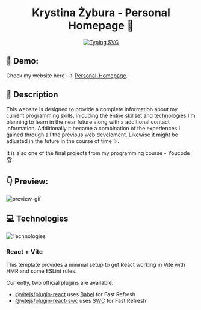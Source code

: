 <div align="center">
<h1> Krystina Żybura - Personal Homepage 👋 </h1>

<a href="https://git.io/typing-svg"><img src="https://readme-typing-svg.demolab.com?font=Fira+Code&pause=2000&center=true&vCenter=true&width=435&lines=Welcome+on+my+website;Thanks+for+visiting" alt="Typing SVG" /></a>

</div>

## 🚀 Demo:

Check my website here --> [Personal-Homepage](https://krystianzybura.github.io/Personal-Homepage/).

## 📄 Description

This website is designed to provide a complete information about my current programming skills, inlcuding the entire skillset and technologies I'm planning to learn in the near future along with a additional contact information. Additionally it became a combination of the experiences I gained through all the previous web develoment. Likewise it might be adjusted in the future in the course of time ✨.

It is also one of the final projects from my programming course - Youcode 🏆.

## 👇 Preview:

![preview-gif](preview.gif)

## 💻 Technologies

![Technologies](https://skillicons.dev/icons?i=html,js,css,react,styledcomponents,vite,git,figma,)

### React + Vite

This template provides a minimal setup to get React working in Vite with HMR and some ESLint rules.

Currently, two official plugins are available:

- [@vitejs/plugin-react](https://github.com/vitejs/vite-plugin-react/blob/main/packages/plugin-react/README.md) uses [Babel](https://babeljs.io/) for Fast Refresh
- [@vitejs/plugin-react-swc](https://github.com/vitejs/vite-plugin-react-swc) uses [SWC](https://swc.rs/) for Fast Refresh
